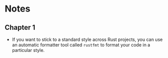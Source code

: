 # Notes

## Chapter 1

- If you want to stick to a standard style across Rust projects, you can use an automatic formatter tool called `rustfmt` to format your code in a particular style.